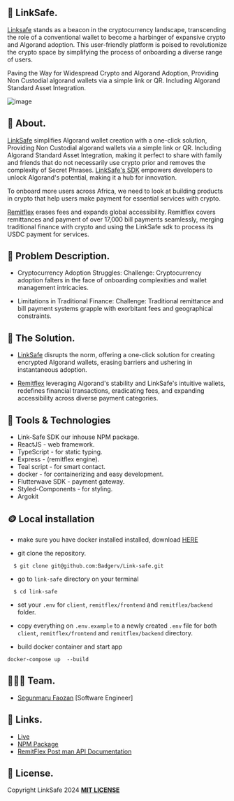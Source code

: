 ## 🚂 LinkSafe.

[Linksafe](https://link-safe.netlify.app/) stands as a beacon in the cryptocurrency landscape, transcending the role of a conventional wallet to become a harbinger of expansive crypto and Algorand adoption. This user-friendly platform is poised to revolutionize the crypto space by simplifying the process of onboarding a diverse range of users.

Paving the Way for Widespread Crypto and Algorand Adoption, Providing Non Custodial algorand wallets via a simple link or QR. Including Algorand Standard Asset Integration.

![image](https://postimg.cc/5HkBCBZL)

## 🎉 About.

[LinkSafe](https://link-safe.netlify.app) simplifies Algorand wallet creation with a one-click solution, Providing Non Custodial algorand wallets via a simple link or QR. Including Algorand Standard Asset Integration, making it perfect to share with family and friends that do not necessarily use crypto prior and removes the complexity of Secret Phrases. [LinkSafe's SDK](https://www.npmjs.com/package/link-safe) empowers developers to unlock Algorand's potential, making it a hub for innovation.

To onboard more users across Africa, we need to look at building products in crypto that help users make payment for essential services with crypto.

[Remitflex](https://remit-flex.netlify.app) erases fees and expands global accessibility. Remitflex covers remittances and payment of over 17,000 bill payments seamlessly, merging traditional finance with crypto and using the LinkSafe sdk to process its USDC payment for services.

## 💫 Problem Description.

- Cryptocurrency Adoption Struggles:
  Challenge: Cryptocurrency adoption falters in the face of onboarding complexities and wallet management intricacies.

- Limitations in Traditional Finance:
  Challenge: Traditional remittance and bill payment systems grapple with exorbitant fees and geographical constraints.

## 🚀 The Solution.

- [LinkSafe](https://link-safe.netlify.app) disrupts the norm, offering a one-click solution for creating encrypted Algorand wallets, erasing barriers and ushering in instantaneous adoption.

- [Remitflex](https://remit-flex.netlify.app) leveraging Algorand's stability and LinkSafe's intuitive wallets, redefines financial transactions, eradicating fees, and expanding accessibility across diverse payment categories.


## 🤖 Tools & Technologies

- Link-Safe SDK our inhouse NPM package.
- ReactJS - web framework.
- TypeScript - for static typing.
- Express - (remitflex engine).
- Teal script - for smart contact.
- docker - for containerizing and easy development.
- Flutterwave SDK - payment gateway.
- Styled-Components - for styling.
- Argokit 

## 🪙 Local installation

- make sure you have docker installed installed, download [HERE](https://www.docker.com/products/docker-desktop/)

* git clone the repository.

```
  $ git clone git@github.com:Badgerv/Link-safe.git
```

- go to `link-safe` directory on your terminal

```
  $ cd link-safe
```

- set your `.env` for `client`, `remitflex/frontend` and `remitflex/backend` folder.

* copy everything on `.env.example` to a newly created `.env` file for both `client`, `remitflex/frontend` and `remitflex/backend` directory.

- build docker container and start app

```
docker-compose up  --build
```

## 👨🏼‍🍳 Team.

- [Segunmaru Faozan](https://github.com/badgerv) [Software Engineer]

## 🔗 Links.

- [Live](https://link-safe.netlify.app/)
- [NPM Package](https://www.npmjs.com/package/link-safe)
- [RemitFlex Post man API Documentation](https://documenter.getpostman.com/view/9070802/2s9YXmWzwh)

## 🪪 License.

Copyright LinkSafe 2024 [**MIT LICENSE**](/LICENSE)
